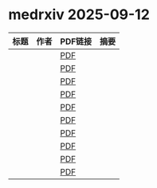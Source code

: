 # medrxiv 2025-09-12

| 标题 | 作者 | PDF链接 |  摘要 |
|------|------|--------|------|
|  |  | [PDF](https://doi.org/10.1101/2025.04.18.25326076) |  |
|  |  | [PDF](https://doi.org/10.1101/2025.08.08.25333119) |  |
|  |  | [PDF](https://doi.org/10.1101/2025.03.11.25323757) |  |
|  |  | [PDF](https://doi.org/10.1101/2025.09.01.25334224) |  |
|  |  | [PDF](https://doi.org/10.1101/2025.09.03.25334905) |  |
|  |  | [PDF](https://doi.org/10.1101/2025.09.09.25335437) |  |
|  |  | [PDF](https://doi.org/10.1101/2025.08.27.25334540) |  |
|  |  | [PDF](https://doi.org/10.1101/2025.09.05.25335203) |  |
|  |  | [PDF](https://doi.org/10.1101/2025.08.22.25333921) |  |
|  |  | [PDF](https://doi.org/10.1101/2025.09.02.25334957) |  |
